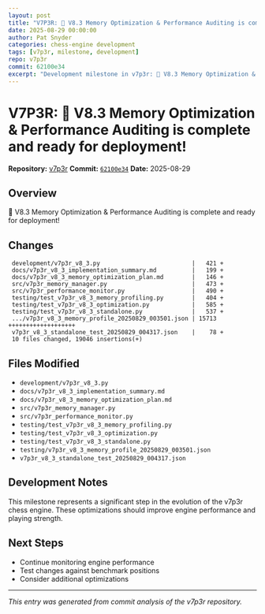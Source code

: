 ```yaml
---
layout: post
title: "V7P3R: 🎉 V8.3 Memory Optimization & Performance Auditing is complete and ready for deployment!"
date: 2025-08-29 00:00:00 
author: Pat Snyder
categories: chess-engine development
tags: [v7p3r, milestone, development]
repo: v7p3r
commit: 62100e34
excerpt: "Development milestone in v7p3r: 🎉 V8.3 Memory Optimization & Performance Auditing is complete and ready for deployment!"
---
```


# V7P3R: 🎉 V8.3 Memory Optimization & Performance Auditing is complete and ready for deployment!

**Repository:** [v7p3r](https://github.com/pssnyder/v7p3r)
**Commit:** [`62100e34`](https://github.com/pssnyder/v7p3r/commit/62100e345206f93822b76a423ccc7bd867afc076)
**Date:** 2025-08-29

## Overview

🎉 V8.3 Memory Optimization & Performance Auditing is complete and ready for deployment!

## Changes

```
 development/v7p3r_v8_3.py                          |   421 +
 docs/v7p3r_v8_3_implementation_summary.md          |   199 +
 docs/v7p3r_v8_3_memory_optimization_plan.md        |   146 +
 src/v7p3r_memory_manager.py                        |   473 +
 src/v7p3r_performance_monitor.py                   |   490 +
 testing/test_v7p3r_v8_3_memory_profiling.py        |   404 +
 testing/test_v7p3r_v8_3_optimization.py            |   585 +
 testing/test_v7p3r_v8_3_standalone.py              |   537 +
 .../v7p3r_v8_3_memory_profile_20250829_003501.json | 15713 +++++++++++++++++++
 v7p3r_v8_3_standalone_test_20250829_004317.json    |    78 +
 10 files changed, 19046 insertions(+)
```

## Files Modified

- `development/v7p3r_v8_3.py`
- `docs/v7p3r_v8_3_implementation_summary.md`
- `docs/v7p3r_v8_3_memory_optimization_plan.md`
- `src/v7p3r_memory_manager.py`
- `src/v7p3r_performance_monitor.py`
- `testing/test_v7p3r_v8_3_memory_profiling.py`
- `testing/test_v7p3r_v8_3_optimization.py`
- `testing/test_v7p3r_v8_3_standalone.py`
- `testing/v7p3r_v8_3_memory_profile_20250829_003501.json`
- `v7p3r_v8_3_standalone_test_20250829_004317.json`

## Development Notes

This milestone represents a significant step in the evolution of the v7p3r chess engine. These optimizations should improve engine performance and playing strength.

## Next Steps

- Continue monitoring engine performance
- Test changes against benchmark positions
- Consider additional optimizations

---

*This entry was generated from commit analysis of the v7p3r repository.*
